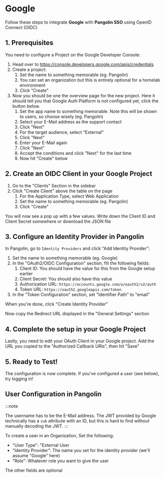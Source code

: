 # Google

Follow these steps to integrate **Google** with **Pangolin SSO** using OpenID Connect (OIDC)

## 1. Prerequisites

You need to configure a Project on the Google Developer Console:

1. Head over to https://console.developers.google.com/apis/credentials
2. Create a project:
    1. Set the name to something memorable (eg. Pangolin)
    2. You can set an organization but this is entirely optional for a homelab environment
    3. Click "Create"
3. Now you should be one the overview page for the new project. Here it should tell you that Google Auth Platform is not configured yet, click the button below.
    1. Set the app name to something memorable. Note this will be shown to users, so choose wisely (eg. Pangolin)
    2. Select your E-Mail address as the support contact
    3. Click "Next"
    4. For the target audience, select "External"
    5. Click "Next"
    6. Enter your E-Mail again
    7. Click "Next"
    8. Accept the conditions and click "Next" for the last time
    9. Now hit "Create" below

## 2. Create an OIDC Client in your Google Project

1. Go to the "Clients" Section in the sidebar
2. Click "Create Client" above the table on the page
    1. For the Application Type, select Web Application
    2. Set the name to something memorable (eg. Pangolin)
    3. Click "Create"

You will now see a pop up with a few values. Write down the Client ID and Client Secret somewhere or download the JSON file

## 3. Configure an Identity Provider in Pangolin

In Pangolin, go to `Identity Providers` and click "Add Identity Provider":

1. Set the name to something memorable (eg. Google)
2. In the "OAuth2/OIDC Configuration" section, fill the following fields:
    1. Client ID: You should have the value for this from the Google setup earlier
    2. Client Secret: You should also have this value
    3. Authorization URL: `https://accounts.google.com/o/oauth2/v2/auth`
    4. Token URL: `https://oauth2.googleapis.com/token`
3. In the "Token Configuration" section, set "Identifier Path" to "email"

When you're done, click "Create Identity Provider"

Now copy the Redirect URL displayed in the "General Settings" section

## 4. Complete the setup in your Google Project

Lastly, you need to edit your OAuth Client in your Google project. Add the URL you copied to the "Authorized Callback URIs", then hit "Save"

## 5. Ready to Test!

The configuration is now complete. If you've configured a user (see below), try logging in!

## User Configuration in Pangolin

:::note

The username has to be the E-Mail address. The JWT provided by Google technically has a `sub` attribute with an ID, but this is hard to find without manually decoding the JWT.
:::

To create a user in an Organization, Set the following:

- "User Type": "External User
- "Identity Provider": The name you set for the identity provider (we'll assume "Google" here)
- "Role": Whatever role you want to give the user

The other fields are optional
